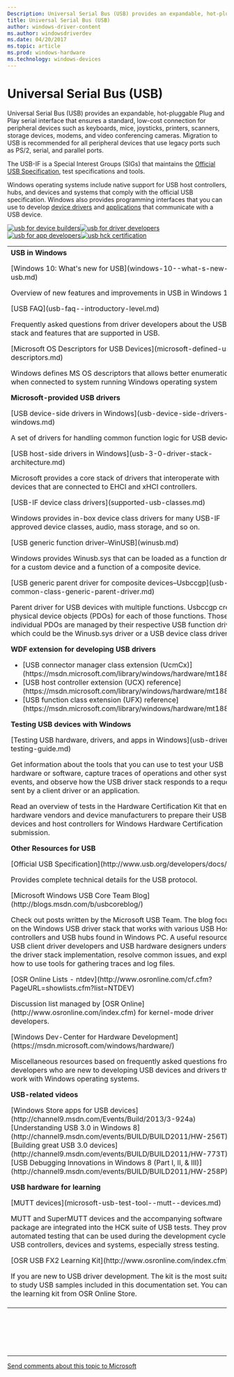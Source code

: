 ```yaml
---
Description: Universal Serial Bus (USB) provides an expandable, hot-pluggable Plug and Play serial interface that ensures a standard, low-cost connection for peripheral devices such as keyboards, mice, joysticks, printers, scanners, storage devices, modems, and video conferencing cameras. Migration to USB is recommended for all peripheral devices that use legacy ports such as PS/2, serial, and parallel ports. The USB-IF is a Special Interest Groups (SIGs) that maintains the Official USB Specification, test specifications and tools. Windows operating systems include native support for USB host controllers, hubs, and devices and systems that comply with the official USB specification. Windows also provides programming interfaces that you can use to develop device drivers and applications that communicate with a USB device.
title: Universal Serial Bus (USB)
author: windows-driver-content
ms.author: windowsdriverdev
ms.date: 04/20/2017
ms.topic: article
ms.prod: windows-hardware
ms.technology: windows-devices
---
```


# Universal Serial Bus (USB)


Universal Serial Bus (USB) provides an expandable, hot-pluggable Plug and Play serial interface that ensures a standard, low-cost connection for peripheral devices such as keyboards, mice, joysticks, printers, scanners, storage devices, modems, and video conferencing cameras. Migration to USB is recommended for all peripheral devices that use legacy ports such as PS/2, serial, and parallel ports.

The USB-IF is a Special Interest Groups (SIGs) that maintains the [Official USB Specification](http://www.usb.org/developers/docs/), test specifications and tools.

Windows operating systems include native support for USB host controllers, hubs, and devices and systems that comply with the official USB specification. Windows also provides programming interfaces that you can use to develop [device drivers](usb-driver-development-guide.md) and [applications](developing-windows-applications-that-communicate-with-a-usb-device.md) that communicate with a USB device.

[![usb for device builders](images/icon-dev.png)](building-usb-devices-for-windows.md)[![usb for driver developers](images/icon-driver.png)](usb-driver-development-guide.md)[![usb for app developers](images/icon-app.png)](developing-windows-applications-that-communicate-with-a-usb-device.md)[![usb hck certification](images/icon-cert.png)](windows-hardware-certification-kit-tests-for-usb.md)

<table>
<colgroup>
<col width="50%" />
<col width="50%" />
</colgroup>
<tbody>
<tr class="odd">
<td><strong>USB in Windows</strong>
<p></p>
[Windows 10: What's new for USB](windows-10--what-s-new-for-usb.md)
<p>Overview of new features and improvements in USB in Windows 10.</p>
[USB FAQ](usb-faq--introductory-level.md)
<p>Frequently asked questions from driver developers about the USB stack and features that are supported in USB.</p>
[Microsoft OS Descriptors for USB Devices](microsoft-defined-usb-descriptors.md)
<p>Windows defines MS OS descriptors that allows better enumeration when connected to system running Windows operating system</p>
<strong>Microsoft-provided USB drivers</strong>
<p></p>
[USB device-side drivers in Windows](usb-device-side-drivers-in-windows.md)
<p>A set of drivers for handling common function logic for USB devices.</p>
[USB host-side drivers in Windows](usb-3-0-driver-stack-architecture.md)
<p>Microsoft provides a core stack of drivers that interoperate with devices that are connected to EHCI and xHCI controllers.</p>
[USB-IF device class drivers](supported-usb-classes.md)
<p>Windows provides in-box device class drivers for many USB-IF approved device classes, audio, mass storage, and so on.</p>
[USB generic function driver–WinUSB](winusb.md)
<p>Windows provides Winusb.sys that can be loaded as a function driver for a custom device and a function of a composite device.</p>
[USB generic parent driver for composite devices–Usbccgp](usb-common-class-generic-parent-driver.md)
<p>Parent driver for USB devices with multiple functions. Usbccgp creates physical device objects (PDOs) for each of those functions. Those individual PDOs are managed by their respective USB function drivers, which could be the Winusb.sys driver or a USB device class driver.</p>
<strong>WDF extension for developing USB drivers</strong>
<ul>
<li>[USB connector manager class extension (UcmCx)](https://msdn.microsoft.com/library/windows/hardware/mt188011)</li>
<li>[USB host controller extension (UCX) reference](https://msdn.microsoft.com/library/windows/hardware/mt188009)</li>
<li>[USB function class extension (UFX) reference](https://msdn.microsoft.com/library/windows/hardware/mt188013)</li>
</ul>
<strong>Testing USB devices with Windows</strong>
<p></p>
[Testing USB hardware, drivers, and apps in Windows](usb-driver-testing-guide.md)
<p>Get information about the tools that you can use to test your USB hardware or software, capture traces of operations and other system events, and observe how the USB driver stack responds to a request sent by a client driver or an application.</p>
<p>Read an overview of tests in the Hardware Certification Kit that enable hardware vendors and device manufacturers to prepare their USB devices and host controllers for Windows Hardware Certification submission.</p>
<p><strong>Other Resources for USB</strong></p>
[Official USB Specification](http://www.usb.org/developers/docs/)
<p>Provides complete technical details for the USB protocol.</p>
[Microsoft Windows USB Core Team Blog](http://blogs.msdn.com/b/usbcoreblog/)
<p>Check out posts written by the Microsoft USB Team. The blog focuses on the Windows USB driver stack that works with various USB Host controllers and USB hubs found in Windows PC. A useful resource for USB client driver developers and USB hardware designers understand the driver stack implementation, resolve common issues, and explain how to use tools for gathering traces and log files.</p>
[OSR Online Lists - ntdev](http://www.osronline.com/cf.cfm?PageURL=showlists.cfm?list=NTDEV)
<p>Discussion list managed by [OSR Online](http://www.osronline.com/index.cfm) for kernel-mode driver developers.</p>
[Windows Dev-Center for Hardware Development](https://msdn.microsoft.com/windows/hardware/)
<p>Miscellaneous resources based on frequently asked questions from developers who are new to developing USB devices and drivers that work with Windows operating systems.</p>
<p></p>
<p><strong>USB-related videos</strong></p>
[Windows Store apps for USB devices](http://channel9.msdn.com/Events/Build/2013/3-924a)
[Understanding USB 3.0 in Windows 8](http://channel9.msdn.com/events/BUILD/BUILD2011/HW-256T)
[Building great USB 3.0 devices](http://channel9.msdn.com/events/BUILD/BUILD2011/HW-773T)
[USB Debugging Innovations in Windows 8 (Part I, II, & III)](http://channel9.msdn.com/events/BUILD/BUILD2011/HW-258P)
<p><strong>USB hardware for learning</strong></p>
[MUTT devices](microsoft-usb-test-tool--mutt--devices.md)
<p>MUTT and SuperMUTT devices and the accompanying software package are integrated into the HCK suite of USB tests. They provide automated testing that can be used during the development cycle of USB controllers, devices and systems, especially stress testing.</p>
[OSR USB FX2 Learning Kit](http://www.osronline.com/index.cfm)
<p>If you are new to USB driver development. The kit is the most suitable to study USB samples included in this documentation set. You can get the learning kit from OSR Online Store.</p></td>
<td><strong>Write a USB client driver (KMDF, UMDF)</strong>
<p>Introduces you to USB driver development. Provides information about choosing the most appropriate model for providing a USB driver for your device. This section also includes tutorials about writing your first user-mode and kernel-mode USB drivers by using the USB templates included with Microsoft Visual Studio.</p>
<p>[Getting started with USB client driver development](getting-started-with-usb-client-driver-development.md)</p>
<p>[USB device driver programming reference](https://msdn.microsoft.com/library/windows/hardware/ff540134)</p>
<strong>Write a USB host controller driver</strong>
<p>If you are developing an xHCI host controller that is not compliant with the specification or developing a custom non-xHCI hardware (such as a virtual host controller), you can write a host controller driver that communicates with UCX. For example, consider a wireless dock that supports USB devices. The PC communicates with USB devices through the wireless dock by using USB over TCP as a transport.</p>
<p>[Developing Windows drivers for USB host controllers](developing-windows-drivers-for-usb-host-controllers.md)</p>
<p>[USB host controller driver programming reference](https://msdn.microsoft.com/library/windows/hardware/mt188009)</p>
<strong>Write a function controller driver for a USB device</strong>
<p>You can develop a controller driver that handles all USB data transfers and commands sent by the host to the device. This driver communicates with the Microsoft-provided USB function controller extension (UFX).</p>
<p>[Developing Windows drivers for USB function controllers](developing-windows-drivers-for-usb-function-controllers.md)</p>
<p>[USB function controller programming reference](https://msdn.microsoft.com/library/windows/hardware/mt188013)</p>
<strong>Write a USB Type-C connector driver</strong>
<p>Windows 10 introduces support for the new USB connector: USB Type-C. You can write a driver for the connector that communicates with the Microsoft-provided class extension module: UcmCx to handle scenarios related to Type-C connectors such as, which ports support Type-C, which ports support power delivery.</p>
<p>[Developing Windows drivers for USB Type-C connectors](developing-windows-drivers-for-usb-type-c-connectors.md)</p>
<p>[USB connector manager class extension (UcmCx) reference](https://msdn.microsoft.com/library/windows/hardware/mt188011)</p>
<strong>Write a USB dual-role controller driver</strong>
<p>USB Dual Role controllers are now supported in Windows 10. Windows includes in-box client drivers for ChipIdea and Synopsys controllers. For other controllers, Microsoft provides a set of programming interfaces that allow the dual-role class extension (UrsCx) and its client driver to communicate with each other to handle the role-switching capability of a dual-role controller.</p>
<p>For more information about this feature, see:</p>
<p>[USB Dual Role Driver Stack Architecture](usb-dual-role-driver-stack-architecture.md)</p>
<p>[USB dual-role controller driver programming reference](https://msdn.microsoft.com/library/windows/hardware/mt628026)</p>
<strong>Write a USB driver for emulated devices</strong>
<p>Windows 10 introduces support for emulated devices. Now you can develop an emulated Universal Serial Bus (USB) host controller driver and a connected virtual USB device. Both components are combined into a single KMDF driver that communicates with the Microsoft-provided USB device emulation class extension (UdeCx).</p>
<p>[Developing Windows drivers for emulated USB devices (UDE)](developing-windows-drivers-for-emulated-usb-host-controllers-and-devices.md)</p>
<p>[Emulated USB host controller driver programming reference](https://msdn.microsoft.com/library/windows/hardware/mt628025)</p>
<strong>Write a Windows Store app</strong>
<p>Provides step-by-step instructions about implementing USB features in a Windows Store app. To write such an app for a USB device you need Visual Studio and Microsoft Windows Software Development Kit (SDK) .</p>
<p>[Talk to USB devices, start to finish](talking-to-usb-devices-start-to-finish.md)</p>
<p>[<strong>Windows.Devices.Usb</strong>](https://docs.microsoft.com/uwp/api/Windows.Devices.Usb)</p>
<strong>Write a Windows desktop app</strong>
<p>Describes how an application can call WinUSB Functions to communicate with a USB device.</p>
<p>[Write a WinUSB application](how-to-write-a-windows-desktop-app-that-communicates-with-a-usb-device.md)</p>
<p>[<strong>WinUSB Functions</strong>](https://msdn.microsoft.com/library/windows/hardware/ff540046#winusb)</p>
[Common programming scenarios](wdk-resources-for-usb-driver-development.md)
<p>List of common tasks that a driver or an app performs in order to communicate with a USB device. Get quick info about the programming interfaces you need for each task.</p>
<p></p>
<p><strong>USB samples</strong></p>
<p>[Windows Store app samples for USB](http://go.microsoft.com/fwlink/p/?LinkID=309716)</p>
<p>[Windows driver samples for USB](http://go.microsoft.com/fwlink/p/?linkid=618021)</p>
<p><strong>Development tools</strong></p>
[Download kits and tools for Windows]( http://go.microsoft.com/fwlink/p/?linkid=619491)</td>
</tr>
</tbody>
</table>

 

 

 


--------------------
[Send comments about this topic to Microsoft](mailto:wsddocfb@microsoft.com?subject=Documentation%20feedback%20%5Bwdknodes\wdknodes%5D:%20Universal%20Serial%20Bus%20%28USB%29%20%20RELEASE:%20%282/14/2017%29&body=%0A%0APRIVACY%20STATEMENT%0A%0AWe%20use%20your%20feedback%20to%20improve%20the%20documentation.%20We%20don't%20use%20your%20email%20address%20for%20any%20other%20purpose,%20and%20we'll%20remove%20your%20email%20address%20from%20our%20system%20after%20the%20issue%20that%20you're%20reporting%20is%20fixed.%20While%20we're%20working%20to%20fix%20this%20issue,%20we%20might%20send%20you%20an%20email%20message%20to%20ask%20for%20more%20info.%20Later,%20we%20might%20also%20send%20you%20an%20email%20message%20to%20let%20you%20know%20that%20we've%20addressed%20your%20feedback.%0A%0AFor%20more%20info%20about%20Microsoft's%20privacy%20policy,%20see%20http://privacy.microsoft.com/default.aspx. "Send comments about this topic to Microsoft")



